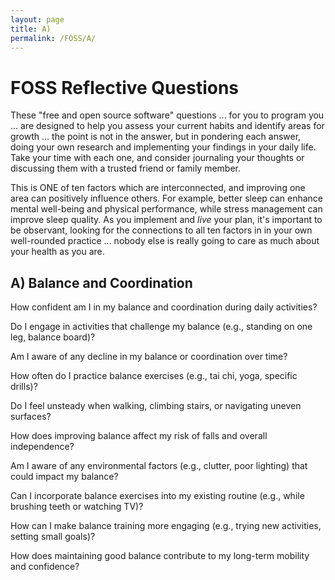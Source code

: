 ```yaml
---
layout: page
title: A)
permalink: /FOSS/A/
---
```


# FOSS Reflective Questions
These "free and open source software" questions ... for you to program you ... are designed to help you assess your current habits and identify areas for growth ... the point is not in the answer, but in pondering each answer, doing your own research and implementing your findings in your daily life. Take your time with each one, and consider journaling your thoughts or discussing them with a trusted friend or family member.

This is ONE of ten factors which are interconnected, and improving one area can positively influence others. For example, better sleep can enhance mental well-being and physical performance, while stress management can improve sleep quality. As you implement and *live* your plan, it's important to be observant, looking for the connections to all ten factors in in your own well-rounded practice ... nobody else is really going to care as much about your health as you are.

## A) Balance and Coordination

How confident am I in my balance and coordination during daily activities?

Do I engage in activities that challenge my balance (e.g., standing on one leg, balance board)?

Am I aware of any decline in my balance or coordination over time?

How often do I practice balance exercises (e.g., tai chi, yoga, specific drills)?

Do I feel unsteady when walking, climbing stairs, or navigating uneven surfaces?

How does improving balance affect my risk of falls and overall independence?

Am I aware of any environmental factors (e.g., clutter, poor lighting) that could impact my balance?

Can I incorporate balance exercises into my existing routine (e.g., while brushing teeth or watching TV)?

How can I make balance training more engaging (e.g., trying new activities, setting small goals)?

How does maintaining good balance contribute to my long-term mobility and confidence?

